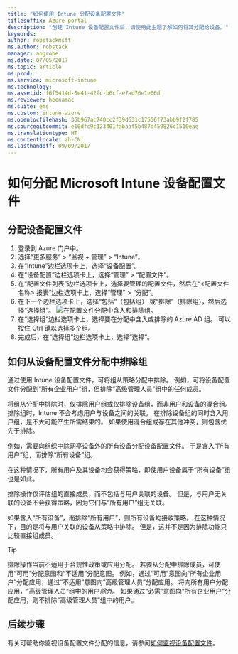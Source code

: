 ```yaml
---
title: "如何使用 Intune 分配设备配置文件"
titlesuffix: Azure portal
description: "创建 Intune 设备配置文件后，请使用此主题了解如何将其分配给设备。"
keywords: 
author: robstackmsft
ms.author: robstack
manager: angrobe
ms.date: 07/05/2017
ms.topic: article
ms.prod: 
ms.service: microsoft-intune
ms.technology: 
ms.assetid: f6f5414d-0e41-42fc-b6cf-e7ad76e1e06d
ms.reviewer: heenamac
ms.suite: ems
ms.custom: intune-azure
ms.openlocfilehash: 36b967ac740cc2f39d631c17556f73abb9f2f785
ms.sourcegitcommit: e10dfc9c123401fabaaf5b487d459826c1510eae
ms.translationtype: HT
ms.contentlocale: zh-CN
ms.lasthandoff: 09/09/2017
---
```

# <a name="how-to-assign-microsoft-intune-device-profiles"></a>如何分配 Microsoft Intune 设备配置文件

## <a name="assign-a-device-profile"></a>分配设备配置文件

1. 登录到 Azure 门户中。
2. 选择“更多服务” > “监视 + 管理” > “Intune”。
3. 在“Intune”边栏选项卡上，选择“设备配置”。
1. 在“设备配置”边栏选项卡上，选择“管理” > “配置文件”。
2. 在“配置文件列表”边栏选项卡上，选择要管理的配置文件，然后在“<配置文件名称> 报表”边栏选项卡上，选择“管理” > “分配”。
3. 在下一个边栏选项卡上，选择“包括”（包括组） 或“排除”（排除组），然后选择“选择组”。
![在配置文件分配中含入和排除组。](./media/group-include-exclude.png)
4. 在“选择组”边栏选项卡上，选择要在分配中含入或排除的 Azure AD 组。 可以按住 Ctrl 键以选择多个组。
4. 完成后，在“选择组”边栏选项卡上，选择“选择”。



## <a name="how-to-exclude-groups-from-a-device-profile-assignment"></a>如何从设备配置文件分配中排除组

通过使用 Intune 设备配置文件，可将组从策略分配中排除。 例如，可将设备配置文件分配到“所有企业用户”组，但排除“高级管理人员”组中的任何成员。

将组从分配中排除时，仅排除用户组或仅排除设备组，而非用户和设备的混合组。 排除组时，Intune 不会考虑用户与设备之间的关联。 在排除设备组的同时含入用户组，是不大可能产生所需结果的。 如果使用混合组或存在其他冲突，则包含优先于排除。

例如，需要向组织中除网亭设备外的所有设备分配设备配置文件。 于是含入“所有用户”组，而排除“所有设备”组。

在这种情况下，所有用户及其设备均会获得策略，即使用户设备属于“所有设备”组也是如此。 

排除操作仅评估组的直接成员，而不包括与用户关联的设备。 但是，与用户无关联的设备不会获得策略，因为它们与“所有用户”组无关联。 

如果含入“所有设备”，而排除“所有用户”，则所有设备均接收策略。 在这种情况下，目的是将与用户关联的设备从策略中排除。 但是，这并不是因为排除功能只比较直接组成员。 

>[!Tip]
>排除操作当前不适用于合规性政策或应用分配。 若要从分配中排除成员，可使用“可用”分配意图和“不适用”分配意图。 例如，通过“可用”意图向“所有企业用户”分配应用，通过“不适用”意图向“高级管理人员”分配应用。 将向所有用户分配应用，“高级管理人员”组中的用户*除外*。 如果通过“必需”意图向“所有企业用户”分配应用，则不排除“高级管理人员”组中的用户。
 
    
## <a name="next-steps"></a>后续步骤
有关可帮助你监视设备配置文件分配的信息，请参阅[如何监视设备配置文件](device-profile-monitor.md)。
